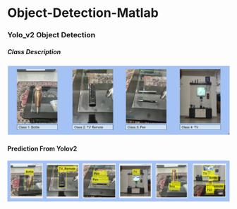 # Object-Detection-Matlab

### Yolo_v2 Object Detection

##### Class Description

![alt text](https://github.com/nogifeet/Object-Detection-Matlab/blob/main/Yolo_v2/sample_img_drawing.PNG "Sample Images")

#### Prediction From Yolov2

![alt text](https://github.com/nogifeet/Object-Detection-Matlab/blob/main/Yolo_v2/sample_img_prediction.PNG "Sample Prediction")

